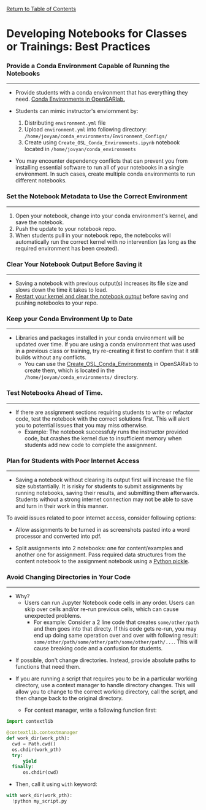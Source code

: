 [Return to Table of Contents](../user.md)

# Developing Notebooks for Classes or Trainings: Best Practices

### Provide a Conda Environment Capable of Running the Notebooks
---

* Provide students with a conda environment that has everything they need. [Conda Environments in OpenSARlab.](conda_environments.md)

* Students can mimic instructor's enviornment by:

    1. Distributing ```environment.yml``` file
    2. Upload ```environment.yml``` into following directory: ```/home/jovyan/conda_environments/Environment_Configs/```         
    3. Create using ```Create_OSL_Conda_Environments.ipynb``` notebook located in ```/home/jovyan/conda_environments```

* You may encounter dependency conflicts that can prevent you from installing essential software to run all of your notebooks in a single environment. In such cases, create multiple conda environments to run different notebooks.

### Set the Notebook Metadata to Use the Correct Environment
---

1. Open your notebook, change into your conda environment's kernel, and save the notebook.
1. Push the update to your notebook repo.
1. When students pull in your notebook repo, the notebooks will automatically run the correct kernel with no intervention (as long as the required environment has been created).

### Clear Your Notebook Output Before Saving it
---
* Saving a notebook with previous output(s) <!--displayed--> increases its file size and slows down the time it takes to load.
* [Restart your kernel and clear the notebook output](restarting_server_and_kernel.md) before saving and pushing notebooks to your repo. 

### Keep your Conda Environment Up to Date
---

* Libraries and packages installed in your conda environment will be updated over time. If you are using a conda environment that was used in a previous class or training, try re-creating it first to confirm that it still builds without any conflicts.
    * You can use the [Create_OSL_Conda_Environments](https://github.com/ASFOpenSARlab/opensarlab-envs/blob/main/Create_OSL_Conda_Environments.ipynb) in OpenSARlab to create them, which is located in the `/home/jovyan/conda_environments/` directory.


### Test Notebooks Ahead of Time.
---

* If there are assignment sections requiring students to write or refactor code, test the notebook with the correct solutions first. This will alert you to potential issues that you may miss otherwise.
    * Example: The notebook successfuly runs the instructor provided code, but crashes the kernel due to insufficient memory when students add new code to complete the assignment. 

### Plan for Students with Poor Internet Access
---

* Saving a notebook without clearing its output first will increase the file size substantially. It is risky for students to submit assignments by running notebooks, saving their results, and submitting them afterwards. Students without a strong internet connection may not be able to save and turn in their work in this manner.

To avoid issues related to poor internet access, consider following options:

* Allow assignments to be turned in as screenshots pasted into a word processor and converted into pdf.

* Split assignments into 2 notebooks: one for content/examples and another one for assignment. Pass required data structures from the content notebook to the assignment notebook using a [Python pickle](https://docs.python.org/3/library/pickle.html).
    
### Avoid Changing Directories in Your Code
---

* Why?
    * Users can run Jupyter Notebook code cells in any order. Users can skip over cells and/or re-run previous cells, which can cause unexpected problems. 
        * For example: Consider a 2 line code that creates ```some/other/path``` and then goes into that directy. If this code gets re-run, you may end up doing same operation over and over with following result: `some/other/path/some/other/path/some/other/path/...`. This will cause breaking code and a confusion for students.
    
<!-- screenshot here if necessary -->
    
* If possible, don't change directories. Instead, provide absolute paths to functions that need them.

* If you are running a script that requires you to be in a particular working directory, use a context manager to handle directory changes. This will allow you to change to the correct working directory, call the script, and then change back to the original directory.
    * For context manager, write a following function first:

```python
import contextlib

@contextlib.contextmanager
def work_dir(work_pth):
  cwd = Path.cwd()
  os.chdir(work_pth)
  try:
      yield
  finally:
      os.chdir(cwd)
``` 

* Then, call it using `with` keyword:

```python
with work_dir(work_pth):
  !python my_script.py  
```

  
  

    

    